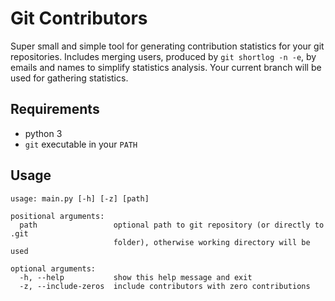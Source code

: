 # Git Contributors

Super small and simple tool for generating contribution statistics for your git repositories. Includes merging users, produced by `git shortlog -n -e`, by emails and names to simplify statistics analysis. Your current branch will be used for gathering statistics.

## Requirements
- python 3
- `git` executable in your `PATH`

## Usage
```
usage: main.py [-h] [-z] [path]

positional arguments:
  path                 optional path to git repository (or directly to .git
                       folder), otherwise working directory will be used

optional arguments:
  -h, --help           show this help message and exit
  -z, --include-zeros  include contributors with zero contributions
```
